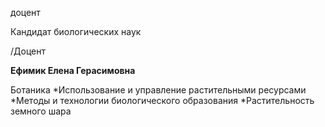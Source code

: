 доцент

Кандидат биологических наук

/Доцент

**Ефимик Елена Герасимовна**

Ботаника
	*Использование и управление растительными ресурсами
	*Методы и технологии биологического образования
	*Растительность земного шара